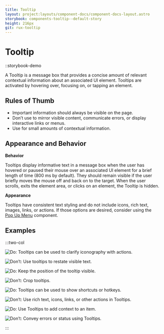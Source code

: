 ```yaml
---
title: Tooltip
layout: project:layouts/component-docs/component-docs-layout.astro
storybook: components-tooltip--default-story
height: 216px
git: rux-tooltip
---
```


# Tooltip

::storybook-demo

A Tooltip is a message box that provides a concise amount of relevant contextual information about an associated UI element. Tooltips are activated by hovering over, focusing on, or tapping an element.

## Rules of Thumb

- Important information should always be visible on the page. 
- Don’t use to mirror visible content, communicate errors, or display interactive links or menus.
- Use for small amounts of contextual information.


## Appearance and Behavior

**Behavior** 

Tooltips display informative text in a message box when the user has hovered or paused their mouse over an associated UI element for a brief length of time (800 ms by default). They should remain visible if the user briefly moves the mouse off and back on to the target. When the user scrolls, exits the element area, or clicks on an element, the Tooltip is hidden.

**Appearance**

Tooltips have consistent text styling and do not include icons, rich text, images, links, or actions. If those options are desired, consider using the [Pop Up Menu](/components/pop-up/) component.

## Examples

:::two-col

![Do: Tooltips can be used to clarify iconography with actions.](/img/components/tooltip-do-1.png "Do: Tooltips can be used to clarify iconography with actions.")

![Don’t: Use tooltips to restate visible text.](/img/components/tooltip-dont-1.png "Don’t: Use tooltips to restate visible text.")

![Do: Keep the position of the tooltip visible.](/img/components/tooltip-do-2.png "Do: Keep the position of the tooltip visible.")

![Don’t: Crop tooltips.](/img/components/tooltip-dont-2.png "Don’t: Crop tooltips.")

![Do: Tooltips can be used to show shortcuts or hotkeys.](/img/components/tooltip-do-3.png "Do: Tooltips can be used to show shortcuts or hotkeys.")

![Don’t: Use rich text, icons, links, or other actions in Tooltips.](/img/components/tooltip-dont-3.png "Don’t: Use rich text, icons, links, or other actions in Tooltips.")

![Do: Use Tooltips to add context to an item.](/img/components/tooltip-do-4.png "Do: Use Tooltips to add context to an item.")

![Don’t: Convey errors or status using Tooltips.](/img/components/tooltip-dont-4.png "Don’t: Convey errors or status using Tooltips.")

:::



